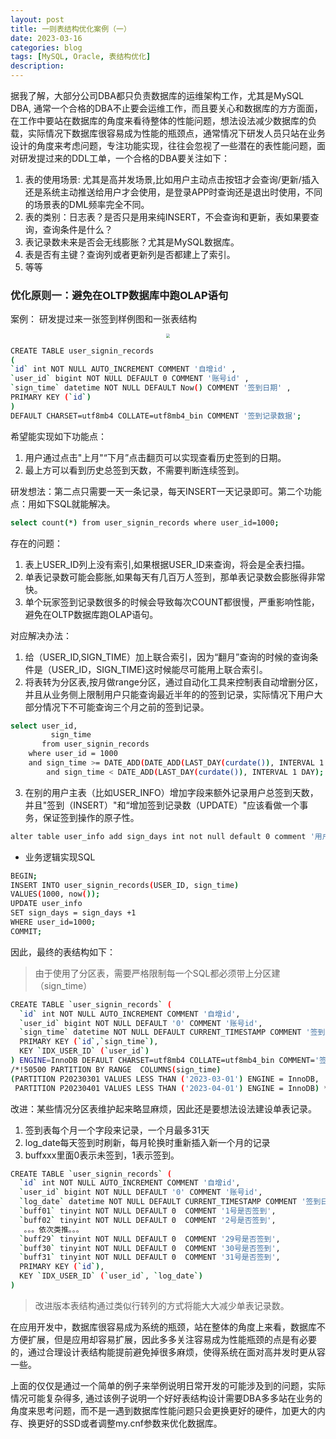 ```yaml
---
layout: post
title: 一则表结构优化案例（一）
date: 2023-03-16
categories: blog
tags: [MySQL, Oracle, 表结构优化]
description: 
---
```


据我了解，大部分公司DBA都只负责数据库的运维架构工作，尤其是MySQL DBA, 通常一个合格的DBA不止要会运维工作，而且要关心和数据库的方方面面，在工作中要站在数据库的角度来看待整体的性能问题，想法设法减少数据库的负载，实际情况下数据库很容易成为性能的瓶颈点，通常情况下研发人员只站在业务设计的角度来考虑问题，专注功能实现，往往会忽视了一些潜在的表性能问题，面对研发提过来的DDL工单，一个合格的DBA要关注如下：
   1. 表的使用场景: 尤其是高并发场景,比如用户主动点击按钮才会查询/更新/插入还是系统主动推送给用户才会使用，是登录APP时查询还是退出时使用，不同的场景表的DML频率完全不同。
   2. 表的类别：日志表？是否只是用来纯INSERT，不会查询和更新，表如果要查询，查询条件是什么？
   3. 表记录数未来是否会无线膨胀？尤其是MySQL数据库。
   4. 表是否有主键？查询列或者更新列是否都建上了索引。
   5. 等等

### 优化原则一：避免在OLTP数据库中跑OLAP语句

案例：
    研发提过来一张签到样例图和一张表结构
<center ><img src="https://i.imgur.com/PAusIWh.png"  style="zoom: 40%;" /> </center>

```bash
CREATE TABLE user_signin_records
(
`id` int NOT NULL AUTO_INCREMENT COMMENT '自增id' ,
`user_id` bigint NOT NULL DEFAULT 0 COMMENT '账号id' ,
`sign_time` datetime NOT NULL DEFAULT Now() COMMENT '签到日期' ,
PRIMARY KEY (`id`)
)
DEFAULT CHARSET=utf8mb4 COLLATE=utf8mb4_bin COMMENT '签到记录数据';
```

希望能实现如下功能点：
1. 用户通过点击"上月"“下月”点击翻页可以实现查看历史签到的日期。
2. 最上方可以看到历史总签到天数，不需要判断连续签到。

研发想法：第二点只需要一天一条记录，每天INSERT一天记录即可。第二个功能点：用如下SQL就能解决。

```bash
select count(*) from user_signin_records where user_id=1000;
```

存在的问题：
1. 表上USER_ID列上没有索引,如果根据USER_ID来查询，将会是全表扫描。
2. 单表记录数可能会膨胀,如果每天有几百万人签到，那单表记录数会膨胀得非常快。
3. 单个玩家签到记录数很多的时候会导致每次COUNT都很慢，严重影响性能，避免在OLTP数据库跑OLAP语句。

对应解决办法：
1. 给（USER_ID,SIGN_TIME）加上联合索引，因为“翻月”查询的时候的查询条件是（USER_ID，SIGN_TIME)这时候能尽可能用上联合索引。
2. 将表转为分区表,按月做range分区，通过自动化工具来控制表自动增删分区，并且从业务侧上限制用户只能查询最近半年的的签到记录，实际情况下用户大部分情况下不可能查询三个月之前的签到记录。

```bash
select user_id,
	     sign_time 
       from user_signin_records
	where user_id = 1000 
	and sign_time >= DATE_ADD(DATE_ADD(LAST_DAY(curdate()), INTERVAL 1 DAY), INTERVAL -1 MONTH)
        and sign_time < DATE_ADD(LAST_DAY(curdate()), INTERVAL 1 DAY);
```
3. 在别的用户主表（比如USER_INFO）增加字段来额外记录用户总签到天数，并且"签到（INSERT）"和“增加签到记录数（UPDATE）"应该看做一个事务，保证签到操作的原子性。

```bash
alter table user_info add sign_days int not null default 0 comment '用户总签到天数';
```

- 业务逻辑实现SQL

```bash
BEGIN;
INSERT INTO user_signin_records(USER_ID, sign_time)
VALUES(1000, now());
UPDATE user_info
SET sign_days = sign_days +1
WHERE user_id=1000;
COMMIT;
```

因此，最终的表结构如下：
> 由于使用了分区表，需要严格限制每一个SQL都必须带上分区建（sign_time）

```bash
CREATE TABLE `user_signin_records` (
  `id` int NOT NULL AUTO_INCREMENT COMMENT '自增id',
  `user_id` bigint NOT NULL DEFAULT '0' COMMENT '账号id',
  `sign_time` datetime NOT NULL DEFAULT CURRENT_TIMESTAMP COMMENT '签到日期',
  PRIMARY KEY (`id`,`sign_time`),
  KEY `IDX_USER_ID` (`user_id`)
) ENGINE=InnoDB DEFAULT CHARSET=utf8mb4 COLLATE=utf8mb4_bin COMMENT='签到记录数据'
/*!50500 PARTITION BY RANGE  COLUMNS(sign_time)
(PARTITION P20230301 VALUES LESS THAN ('2023-03-01') ENGINE = InnoDB,
 PARTITION P20230401 VALUES LESS THAN ('2023-04-01') ENGINE = InnoDB) */
```


改进：某些情况分区表维护起来略显麻烦，因此还是要想法设法建设单表记录。

1. 签到表每个月一个字段来记录，一个月最多31天
2. log_date每天签到时刷新，每月轮换时重新插入新一个月的记录
3. buffxxx里面0表示未签到，1表示签到。

```bash
CREATE TABLE `user_signin_records` (
  `id` int NOT NULL AUTO_INCREMENT COMMENT '自增id',
  `user_id` bigint NOT NULL DEFAULT '0' COMMENT '账号id',
  `log_date` datetime NOT NULL DEFAULT CURRENT_TIMESTAMP COMMENT '签到日期',
  `buff01` tinyint NOT NULL DEFAULT 0  COMMENT '1号是否签到',
  `buff02` tinyint NOT NULL DEFAULT 0  COMMENT '2号是否签到',
   。。。依次类推。。。
  `buff29` tinyint NOT NULL DEFAULT 0  COMMENT '29号是否签到',
  `buff30` tinyint NOT NULL DEFAULT 0  COMMENT '30号是否签到',
  `buff31` tinyint NOT NULL DEFAULT 0  COMMENT '31号是否签到',
  PRIMARY KEY (`id`),
  KEY `IDX_USER_ID` (`user_id`, `log_date`)
)
```

> 改进版本表结构通过类似行转列的方式将能大大减少单表记录数。

在应用开发中，数据库很容易成为系统的瓶颈，站在整体的角度上来看，数据库不方便扩展，但是应用却容易扩展，因此多多关注容易成为性能瓶颈的点是有必要的，通过合理设计表结构能提前避免掉很多麻烦，使得系统在面对高并发时更从容一些。

上面的仅仅是通过一个简单的例子来举例说明日常开发的可能涉及到的问题，实际情况可能复杂得多, 通过该例子说明一个好好表结构设计需要DBA多多站在业务的角度来思考问题，而不是一遇到数据库性能问题只会更换更好的硬件，加更大的内存、换更好的SSD或者调整my.cnf参数来优化数据库。